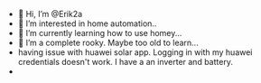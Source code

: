 - 👋 Hi, I’m @Erik2a
- 👀 I’m interested in home automation..
- 🌱 I’m currently learning how to use homey...
- 💞️ I’m a complete rooky. Maybe too old to learn...
- having issue with huawei solar app. Logging in with my huawei credentials doesn't work. I have a an inverter and battery.
- 

<!---
Erik2a/Erik2a is a ✨ special ✨ repository because its `README.md` (this file) appears on your GitHub profile.
You can click the Preview link to take a look at your changes.
--->
